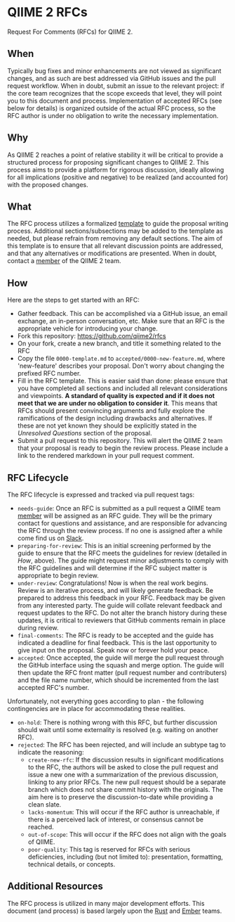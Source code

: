 # QIIME 2 RFCs

Request For Comments (RFCs) for QIIME 2.

## When

Typically bug fixes and minor enhancements are not viewed as significant
changes, and as such are best addressed via GitHub issues and the pull request
workflow. When in doubt, submit an issue to the relevant project: if the core
team recognizes that the scope exceeds that level, they will point you to this
document and process. Implementation of accepted RFCs (see below for details)
is organized outside of the actual RFC process, so the RFC author is under no
obligation to write the necessary implementation.


## Why

As QIIME 2 reaches a point of relative stability it will be critical to provide
a structured process for proposing significant changes to QIIME 2. This process
aims to provide a platform for rigorous discussion, ideally allowing for all
implications (positive and negative) to be realized (and accounted for) with
the proposed changes.


## What

The RFC process utilizes a formalized [template] to guide the proposal writing
process. Additional sections/subsections may be added to the template as
needed, but please refrain from removing any default sections. The aim of this
template is to ensure that all relevant discussion points are addressed, and
that any alternatives or modifications are presented. When in doubt, contact a
[member] of the QIIME 2 team.


## How

Here are the steps to get started with an RFC:

- Gather feedback. This can be accomplished via a GitHub issue, an email
  exchange, an in-person conversation, etc. Make sure that an RFC is the
  appropriate vehicle for introducing your change.
- Fork this repository: https://github.com/qiime2/rfcs
- On your fork, create a new branch, and title it something related to the RFC
- Copy the file `0000-template.md` to `accepted/0000-new-feature.md`, where
  'new-feature' describes your proposal. Don't worry about changing the
  prefixed RFC number.
- Fill in the RFC template. This is easier said than done: please ensure that
  you have completed all sections and included all relevant considerations and
  viewpoints. **A standard of quality is expected and if it does not meet that
  we are under no obligation to consider it**. This means that RFCs should
  present convincing arguments and fully explore the ramifications of the design
  including drawbacks and alternatives. If these are not yet known they should
  be explicitly stated in the *Unresolved Questions* section of the proposal.
- Submit a pull request to this repository. This will alert the QIIME 2 team
  that your proposal is ready to begin the review process. Please include
  a link to the rendered markdown in your pull request comment.

## RFC Lifecycle

The RFC lifecycle is expressed and tracked via pull request tags:

- `needs-guide`: Once an RFC is submitted as a pull request a QIIME team
  [member] will be assigned as an RFC guide. They will be the primary contact
  for questions and assistance, and are responsible for advancing the RFC
  through the review process. If no one is assigned after a while come find us
  on [Slack].
- `preparing-for-review`: This is an initial screening performed by the guide
  to ensure that the RFC meets the guidelines for review (detailed in *How*,
  above). The guide might request minor adjustments to comply with the RFC
  guidelines and will determine if the RFC subject matter is appropriate to
  begin review.
- `under-review`: Congratulations! Now is when the real work begins. Review is
  an iterative process, and will likely generate feedback. Be prepared to
  address this feedback in your RFC. Feedback may be given from any interested
  party. The guide will collate relevant feedback and request updates to the
  RFC. Do not alter the branch history during these updates, it is critical to
  reviewers that GitHub comments remain in place during review.
- `final-comments`: The RFC is ready to be accepted and the guide has indicated
  a deadline for final feedback. This is the last opportunity to give input on
  the proposal. Speak now or forever hold your peace.
- `accepted`: Once accepted, the guide will merge the pull request through the
  GitHub interface using the squash and merge option. The guide will then
  update the RFC front matter (pull request number and contributers) and the
  file name number, which should be incremented from the last accepted RFC's
  number.

Unfortunately, not everything goes according to plan - the following
contingencies are in place for accommodating these realities.

- `on-hold`: There is nothing wrong with this RFC, but further discussion
  should wait until some externality is resolved (e.g. waiting on another RFC).
- `rejected`: The RFC has been rejected, and will include an subtype tag to
  indicate the reasoning:
  - `create-new-rfc`: If the discussion results in significant modifications to
    the RFC, the authors will be asked to close the pull request and issue a
    new one with a summarization of the previous discussion, linking to any
    prior RFCs. The new pull request should be a separate branch which does not
    share commit history with the originals. The aim here is to preserve the
    discussion-to-date while providing a clean slate.
  - `lacks-momentum`: This will occur if the RFC author is unreachable, if
    there is a perceived lack of interest, or consensus cannot be reached.
  - `out-of-scope`: This will occur if the RFC does not align with the goals of
    QIIME.
  - `poor-quality`: This tag is reserved for RFCs with serious deficiencies,
    including (but not limited to): presentation, formatting, technical
    details, or concepts.


## Additional Resources

The RFC process is utilized in many major development efforts. This document
(and process) is based largely upon the [Rust] and [Ember] teams.

[template]: https://github.com/qiime2/rfcs/blob/master/0000-template.md
[member]: https://github.com/orgs/qiime2/people
[Slack]: http://qiime2-slackin.qiime.org
[Rust]: https://github.com/rust-lang/rfcs
[Ember]: https://github.com/emberjs/rfcs
